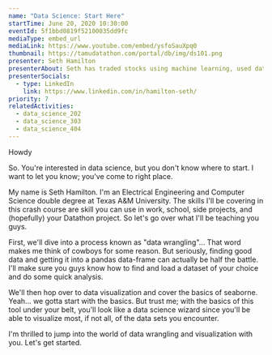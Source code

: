 ```yaml
---
name: "Data Science: Start Here"
startTime: June 20, 2020 10:30:00
eventId: 5f1bbd0819f52100035dd9fc
mediaType: embed_url
mediaLink: https://www.youtube.com/embed/ysfoSauXpq0
thumbnail: https://tamudatathon.com/portal/db/img/ds101.png
presenter: Seth Hamilton
presenterAbout: Seth has traded stocks using machine learning, used data science skills/tools in school labs for years, and is a Datathon 2019 competitor.
presenterSocials:
  - type: LinkedIn
    link: https://www.linkedin.com/in/hamilton-seth/
priority: 7
relatedActivities:
  - data_science_202
  - data_science_303
  - data_science_404
---
```

Howdy

So. You're interested in data science, but you don't know where to start. I want to let you know; you've come to right place. 

My name is Seth Hamilton. I'm an Electrical Engineering and Computer Science double degree at Texas A&M University. The skills I'll be covering in this crash course are skill you can use in work, school, side projects, and (hopefully) your Datathon project. So let's go over what I'll be teaching you guys. 

First, we'll dive into a process known as "data wrangling"... That word makes me think of cowboys for some reason. But seriously, finding good data and getting it into a pandas data-frame can actually be half the battle. I'll make sure you guys know how to find and load a dataset of your choice and do some quick analysis. 

We'll then hop over to data visualization and cover the basics of seaborne. Yeah... we gotta start with the basics. But trust me; with the basics of this tool under your belt, you'll look like a data science wizard since you'll be able to visualize most, if not all, of the data sets you encounter. 

I'm thrilled to jump into the world of data wrangling and visualization with you. Let's get started.
